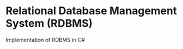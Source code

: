 Relational Database Management System (RDBMS)
=============================================
Implementation of RDBMS in C#